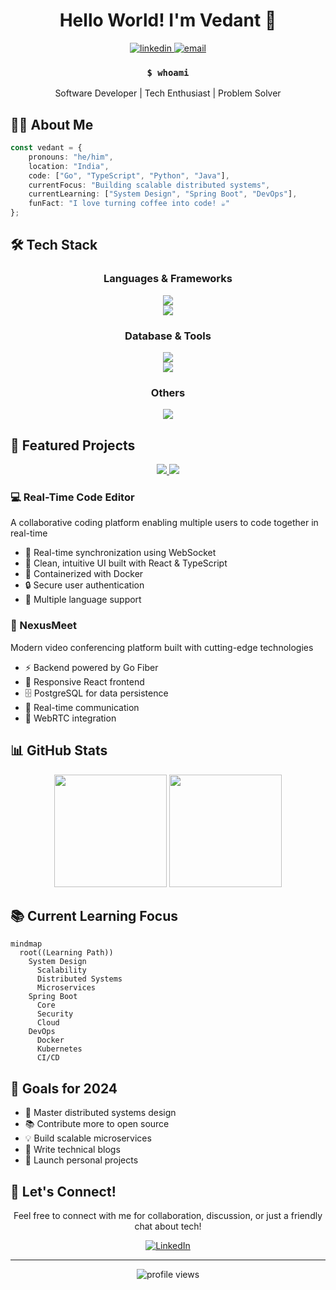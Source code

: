 <div align="center">
  
# Hello World! I'm Vedant 👋

<p align="center">
  <a href="linkedin.com/in/vedant-tiwari-358773202/" target="_blank">
    <img src="https://img.shields.io/badge/LinkedIn-0077B5?style=for-the-badge&logo=linkedin&logoColor=white" alt="linkedin"/>
  </a>
  <a href="mailto:vedanttiwari641@gmail.com">
    <img src="https://img.shields.io/badge/Email-30B980?style=for-the-badge&logo=gmail&logoColor=white" alt="email"/>
  </a>
</p>

### `$ whoami`
Software Developer | Tech Enthusiast | Problem Solver

</div>

## 👨‍💻 About Me

```typescript
const vedant = {
    pronouns: "he/him",
    location: "India",
    code: ["Go", "TypeScript", "Python", "Java"],
    currentFocus: "Building scalable distributed systems",
    currentLearning: ["System Design", "Spring Boot", "DevOps"],
    funFact: "I love turning coffee into code! ☕"
};
```

## 🛠️ Tech Stack

<div align="center">
  <h3>Languages & Frameworks</h3>
  <img src="https://skillicons.dev/icons?i=go,ts,python,java,javascript" /><br/>
  <img src="https://skillicons.dev/icons?i=react,nodejs,express,spring,fastapi,gofiber" />
  
  <h3>Database & Tools</h3>
  <img src="https://skillicons.dev/icons?i=postgres,mongodb,redis,mysql" /><br/>
  <img src="https://skillicons.dev/icons?i=docker,kubernetes,kafka" />
  
  <h3>Others</h3>
  <img src="https://skillicons.dev/icons?i=git,github,linux,vscode" />
</div>

## 🚀 Featured Projects

<div align="center">
  <a href="[your-repo-link](https://github.com/vedant-colab/RecipeRama)">
    <img src="https://github-readme-stats.vercel.app/api/pin/?username=vedant-colab&repo=real-time-code-editor&theme=tokyonight" />
  </a>
  <a href="[your-repo-link](https://github.com/vedant-colab/ShawrtyURL)">
    <img src="https://github-readme-stats.vercel.app/api/pin/?username=vedant-colab&repo=nexusmeet&theme=tokyonight" />
  </a>
</div>

### 💻 Real-Time Code Editor
A collaborative coding platform enabling multiple users to code together in real-time
- 🔄 Real-time synchronization using WebSocket
- 🎨 Clean, intuitive UI built with React & TypeScript
- 🐳 Containerized with Docker
- 🔒 Secure user authentication
- 📝 Multiple language support

### 🎯 NexusMeet
Modern video conferencing platform built with cutting-edge technologies
- ⚡ Backend powered by Go Fiber
- 🎨 Responsive React frontend
- 🗄️ PostgreSQL for data persistence
- 📡 Real-time communication
- 🔄 WebRTC integration

## 📊 GitHub Stats

<div align="center">
  <img height="180em" src="https://github-readme-stats.vercel.app/api?username=vedant-colab&show_icons=true&theme=tokyonight&include_all_commits=true&count_private=true"/>
  <img height="180em" src="https://github-readme-stats.vercel.app/api/top-langs/?username=vedant-colab&layout=compact&langs_count=7&theme=tokyonight"/>
</div>

## 📚 Current Learning Focus

```mermaid
mindmap
  root((Learning Path))
    System Design
      Scalability
      Distributed Systems
      Microservices
    Spring Boot
      Core
      Security
      Cloud
    DevOps
      Docker
      Kubernetes
      CI/CD
```

## 🎯 Goals for 2024

- 🌟 Master distributed systems design
- 📚 Contribute more to open source
- 💡 Build scalable microservices
- 📖 Write technical blogs
- 🚀 Launch personal projects

## 🤝 Let's Connect!

<div align="center">
  
Feel free to connect with me for collaboration, discussion, or just a friendly chat about tech!

[![LinkedIn](https://img.shields.io/badge/-LINKEDIN-0077B5?style=for-the-badge&logo=linkedin&logoColor=white)](linkedin.com/in/vedant-tiwari-358773202/)

</div>

---
<div align="center">
  <img src="https://komarev.com/ghpvc/?username=vedant-colab&color=blueviolet&style=for-the-badge" alt="profile views" />
</div>
